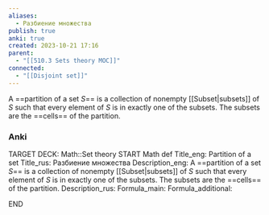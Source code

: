```yaml
---
aliases:
  - Разбиение множества
publish: true
anki: true
created: 2023-10-21 17:16
parent:
  - "[[510.3 Sets theory MOC]]"
connected:
  - "[[Disjoint set]]"
---
```

A ==partition of a set $S$== is a collection of nonempty [[Subset|subsets]] of $S$ such that every element of $S$ is in exactly one of the subsets. 
The subsets are the ==cells== of the partition.

### Anki
TARGET DECK: Math::Set theory 
START
Math def
Title_eng: Partition of a set
Title_rus: Разбиение множества
Description_eng: A ==partition of a set $S$== is a collection of nonempty [[Subset|subsets]] of $S$ such that every element of $S$ is in exactly one of the subsets. 
The subsets are the ==cells== of the partition.
Description_rus: 
Formula_main: 
Formula_additional:
<!--ID: 1697898285975-->
END




